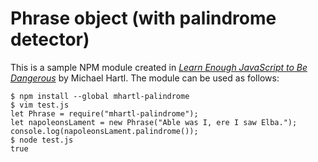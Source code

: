 # Phrase object (with palindrome detector)
This is a sample NPM module created in [*Learn Enough JavaScript to Be Dangerous*](https://www.learnenough.com/javascript-tutorial) by Michael Hartl.
The module can be used as follows:
```
$ npm install --global mhartl-palindrome
$ vim test.js
let Phrase = require("mhartl-palindrome");
let napoleonsLament = new Phrase("Able was I, ere I saw Elba.");
console.log(napoleonsLament.palindrome());
$ node test.js
true
```